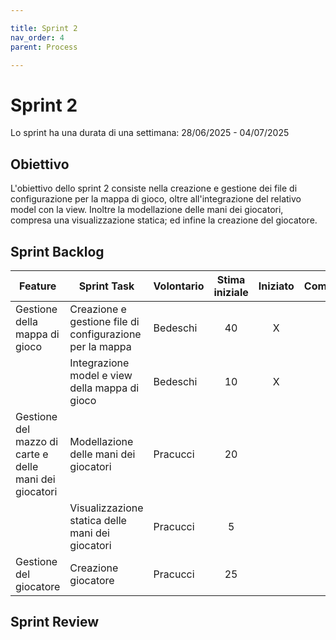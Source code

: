 ```yaml
---

title: Sprint 2
nav_order: 4
parent: Process

---
```


# Sprint 2

Lo sprint ha una durata di una settimana: 28/06/2025 - 04/07/2025

## Obiettivo

L'obiettivo dello sprint 2 consiste nella creazione e gestione dei file di configurazione per la mappa di gioco, oltre
all'integrazione del relativo model con la view. Inoltre la modellazione delle mani dei giocatori, compresa una
visualizzazione statica; ed infine la creazione del giocatore.

## Sprint Backlog

| Feature                                                | Sprint Task                                              | Volontario | Stima iniziale | Iniziato | Completato |
|--------------------------------------------------------|----------------------------------------------------------|------------|:--------------:|:--------:|:----------:|
| Gestione della mappa di gioco                          | Creazione e gestione file di configurazione per la mappa | Bedeschi   |       40       |    X     |            | 
|                                                        | Integrazione model e view della mappa di gioco           | Bedeschi   |       10       |    X     |            |
| Gestione del mazzo di carte e delle mani dei giocatori | Modellazione delle mani dei giocatori                    | Pracucci   |       20       |          |            |
|                                                        | Visualizzazione statica delle mani dei giocatori         | Pracucci   |       5        |          |            |
| Gestione del giocatore                                 | Creazione giocatore                                      | Pracucci   |       25       |          |            |

## Sprint Review
